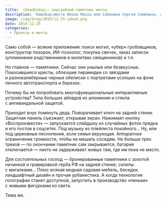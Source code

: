 ```yaml
---
title:  iDead&nbsp;— надгробный памятник мечты
description: 'На&nbsp;месте Илона Маска или Собянина Сергея Семёныча, я&nbsp;бы занялся модернизацией ритуальных услуг и&nbsp;кладбищ. Перспективная ниша.'
image: /img/blog/2019/12-25-idead.png
date: 2019-12-25
categories:
  - Проекты и мечты
---
```


Само собой&nbsp;— всякие приложения: поиск могил, «убер» гробовщиков, конструктор похорон, ИИ-психолог, покупка свечек, заказ записок (упоминание родственников в&nbsp;молитвах священников) и&nbsp;т.п.

Но&nbsp;главное&nbsp;— памятники. Сейчас они унылые или безвкусные. Покосившиеся кресты, облезшие пирамидки со&nbsp;звёздами и&nbsp;разнокалиберные черные обелиски с&nbsp;портретами усопших на&nbsp;фоне личного автотранспорта и&nbsp;березок.

Почему&nbsp;бы не&nbsp;попробовать многофункциональные интерактивные устройства? Типа больших айпадов из&nbsp;алюминия и&nbsp;стекла с&nbsp;антивандальной защитой.

Приходит внук помянуть деда. Поворачивает ключ на&nbsp;задней стенке. Защитная панель съезжает, открывая экран. Нажимает кнопку «Воспроизвести»&nbsp;— запускается слайдшоу из&nbsp;случайных фоток предка и&nbsp;его постов в&nbsp;соцсетях. Под музыку из&nbsp;плейлиста покойного... Ну, или под церковные песнопения, если семья верующая. Аппаратное ограничение громкости, чтобы не&nbsp;мешать соседям. Не&nbsp;больше трех треков&nbsp;— по&nbsp;окончании памятник сам закрывается, батарея отключается&nbsp;— никто не&nbsp;задерживает живых там, где им&nbsp;пока не&nbsp;место.

Для состоятельных господ&nbsp;— бронированные памятники с&nbsp;золотой начинкой и&nbsp;гравировкой герба&nbsp;РФ на&nbsp;задней стенке; склепы с&nbsp;мигалками... Плюс всякая модная садовая мебель, беседки, ландшафтный дизайн и&nbsp;прочая урбанистика. А&nbsp;когда технология голографии станет доступной, запустить в&nbsp;производство «пеньки» с&nbsp;живыми фигурками из&nbsp;света.

Тема&nbsp;же.
